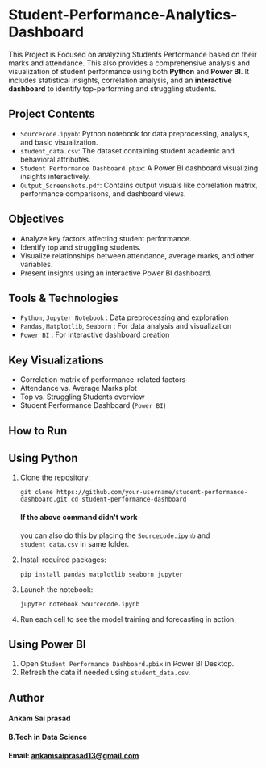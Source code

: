 # Student-Performance-Analytics-Dashboard
This Project is Focused on analyzing Students Performance based on their marks and attendance.
This also provides a comprehensive analysis and visualization of student performance using both **Python** and **Power BI**. It includes statistical insights, correlation analysis, and an **interactive dashboard** to identify top-performing and struggling students.

## Project Contents
- `Sourcecode.ipynb`: Python notebook for data preprocessing, analysis, and basic visualization.
- `student_data.csv`: The dataset containing student academic and behavioral attributes.
- `Student Performance Dashboard.pbix`: A Power BI dashboard visualizing insights interactively.
- `Output_Screenshots.pdf`: Contains output visuals like correlation matrix, performance comparisons, and dashboard views.

## Objectives
- Analyze key factors affecting student performance.
- Identify top and struggling students.
- Visualize relationships between attendance, average marks, and other variables.
- Present insights using an interactive Power BI dashboard.

## Tools & Technologies
- `Python`, `Jupyter Notebook` : Data preprocessing and exploration
- `Pandas`, `Matplotlib`, `Seaborn` : For data analysis and visualization
- `Power BI` : For interactive dashboard creation

## Key Visualizations
- Correlation matrix of performance-related factors
- Attendance vs. Average Marks plot
- Top vs. Struggling Students overview
- Student Performance Dashboard (`Power BI`)

## How to Run

## Using Python
1. Clone the repository:
   
   `git clone https://github.com/your-username/student-performance-dashboard.git cd student-performance-dashboard`
   #### If the above command didn't work
   you can also do this by placing the `Sourcecode.ipynb` and `student_data.csv` in same folder.
   
3. Install required packages:
  
   `pip install pandas matplotlib seaborn jupyter`
  
3. Launch the notebook:

   `jupyter notebook Sourcecode.ipynb`
  
4. Run each cell to see the model training and forecasting in action.

## Using Power BI
1. Open `Student Performance Dashboard.pbix` in Power BI Desktop.
2. Refresh the data if needed using `student_data.csv`.

## Author
#### Ankam Sai prasad
#### B.Tech in Data Science
#### Email: ankamsaiprasad13@gmail.com
